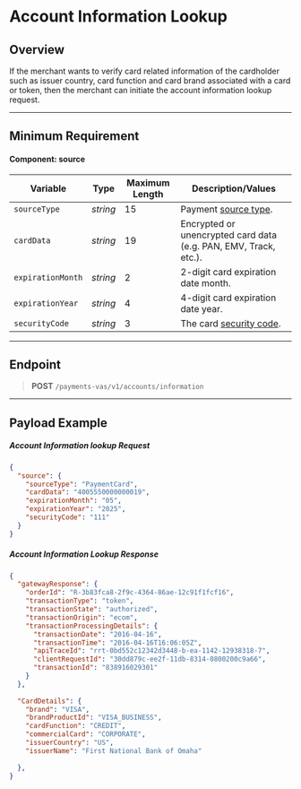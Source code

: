 # Account Information Lookup

## Overview

If the merchant wants to verify card related information of the cardholder such as issuer country, card function and card brand associated with a card or token, then the merchant can initiate the account information lookup request.

---

## Minimum Requirement

#### Component: source

Variable | Type| Maximum Length | Description/Values|
|---------|----------|----------------|---------|
|`sourceType` | *string* | 15 | Payment [source type](../Master-Data/Source-Type.md). |
|`cardData`| *string* | 19 | Encrypted or unencrypted card data (e.g. PAN, EMV, Track, etc.). | 
|`expirationMonth`| *string* | 2 | 2-digit card expiration date month. |
|`expirationYear`| *string* | 4 | 4-digit card expiration date year. |
|`securityCode` | *string* | 3| The card [security code](../FAQs-Glossary/Glossary.md#security-code).|

---

## Endpoint
<!-- theme: success -->
>**POST** `/payments-vas/v1/accounts/information`

---

## Payload Example

<!--
type: tab
title: Request
-->

##### Account Information lookup Request

```json
{
  "source": {
    "sourceType": "PaymentCard",
    "cardData": "4005550000000019",
    "expirationMonth": "05",
    "expirationYear": "2025",
    "securityCode": "111"
  }
}

```
<!--
type: tab
title: Response
-->

##### Account Information Lookup Response

```json
{
  "gatewayResponse": {
    "orderId": "R-3b83fca8-2f9c-4364-86ae-12c91f1fcf16",
    "transactionType": "token",
    "transactionState": "authorized",
    "transactionOrigin": "ecom",
    "transactionProcessingDetails": {
      "transactionDate": "2016-04-16",
      "transactionTime": "2016-04-16T16:06:05Z",
      "apiTraceId": "rrt-0bd552c12342d3448-b-ea-1142-12938318-7",
      "clientRequestId": "30dd879c-ee2f-11db-8314-0800200c9a66",
      "transactionId": "838916029301"
    }
  },
  
  "CardDetails": {
    "brand": "VISA",
    "brandProductId": "VISA_BUSINESS",
    "cardFunction": "CREDIT",
    "commercialCard": "CORPORATE",
    "issuerCountry": "US",
    "issuerName": "First National Bank of Omaha"
    
  },
}
```
<!-- type: tab-end -->
